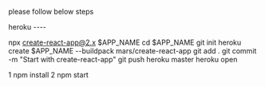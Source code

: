 <!-- @format -->

please follow below steps

heroku  ----

npx create-react-app@2.x $APP_NAME
cd $APP_NAME
git init
heroku create \$APP_NAME --buildpack mars/create-react-app
git add .
git commit -m "Start with create-react-app"
git push heroku master
heroku open

1 npm install
2 npm start
